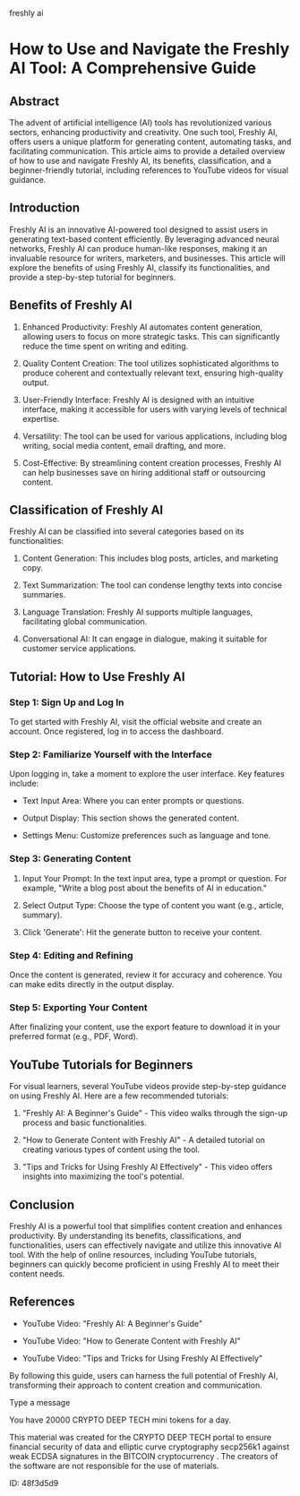 freshly ai
# How to Use and Navigate the Freshly AI Tool: A Comprehensive Guide



## Abstract



The advent of artificial intelligence (AI) tools has revolutionized various sectors, enhancing productivity and creativity. One such tool, Freshly AI, offers users a unique platform for generating content, automating tasks, and facilitating communication. This article aims to provide a detailed overview of how to use and navigate Freshly AI, its benefits, classification, and a beginner-friendly tutorial, including references to YouTube videos for visual guidance.



## Introduction



Freshly AI is an innovative AI-powered tool designed to assist users in generating text-based content efficiently. By leveraging advanced neural networks, Freshly AI can produce human-like responses, making it an invaluable resource for writers, marketers, and businesses. This article will explore the benefits of using Freshly AI, classify its functionalities, and provide a step-by-step tutorial for beginners.



## Benefits of Freshly AI



1. Enhanced Productivity: Freshly AI automates content generation, allowing users to focus on more strategic tasks. This can significantly reduce the time spent on writing and editing.



2. Quality Content Creation: The tool utilizes sophisticated algorithms to produce coherent and contextually relevant text, ensuring high-quality output.



3. User-Friendly Interface: Freshly AI is designed with an intuitive interface, making it accessible for users with varying levels of technical expertise.



4. Versatility: The tool can be used for various applications, including blog writing, social media content, email drafting, and more.



5. Cost-Effective: By streamlining content creation processes, Freshly AI can help businesses save on hiring additional staff or outsourcing content.



## Classification of Freshly AI



Freshly AI can be classified into several categories based on its functionalities:



1. Content Generation: This includes blog posts, articles, and marketing copy.

2. Text Summarization: The tool can condense lengthy texts into concise summaries.

3. Language Translation: Freshly AI supports multiple languages, facilitating global communication.

4. Conversational AI: It can engage in dialogue, making it suitable for customer service applications.



## Tutorial: How to Use Freshly AI



### Step 1: Sign Up and Log In



To get started with Freshly AI, visit the official website and create an account. Once registered, log in to access the dashboard.



### Step 2: Familiarize Yourself with the Interface



Upon logging in, take a moment to explore the user interface. Key features include:



- Text Input Area: Where you can enter prompts or questions.

- Output Display: This section shows the generated content.

- Settings Menu: Customize preferences such as language and tone.



### Step 3: Generating Content



1. Input Your Prompt: In the text input area, type a prompt or question. For example, "Write a blog post about the benefits of AI in education."



2. Select Output Type: Choose the type of content you want (e.g., article, summary).



3. Click 'Generate': Hit the generate button to receive your content.



### Step 4: Editing and Refining



Once the content is generated, review it for accuracy and coherence. You can make edits directly in the output display.



### Step 5: Exporting Your Content



After finalizing your content, use the export feature to download it in your preferred format (e.g., PDF, Word).



## YouTube Tutorials for Beginners



For visual learners, several YouTube videos provide step-by-step guidance on using Freshly AI. Here are a few recommended tutorials:



1. "Freshly AI: A Beginner's Guide" - This video walks through the sign-up process and basic functionalities.

2. "How to Generate Content with Freshly AI" - A detailed tutorial on creating various types of content using the tool.

3. "Tips and Tricks for Using Freshly AI Effectively" - This video offers insights into maximizing the tool's potential.



## Conclusion



Freshly AI is a powerful tool that simplifies content creation and enhances productivity. By understanding its benefits, classifications, and functionalities, users can effectively navigate and utilize this innovative AI tool. With the help of online resources, including YouTube tutorials, beginners can quickly become proficient in using Freshly AI to meet their content needs.



## References



- YouTube Video: "Freshly AI: A Beginner's Guide"

- YouTube Video: "How to Generate Content with Freshly AI"

- YouTube Video: "Tips and Tricks for Using Freshly AI Effectively"



By following this guide, users can harness the full potential of Freshly AI, transforming their approach to content creation and communication.



Type a message

You have 20000 CRYPTO DEEP TECH mini tokens for a day.


This material was created for the  CRYPTO DEEP TECH portal  to ensure financial security of data and elliptic curve cryptography  secp256k1 against weak ECDSA  signatures   in the  BITCOIN cryptocurrency . The creators of the software are not responsible for the use of materials.

 ID: 48f3d5d9
